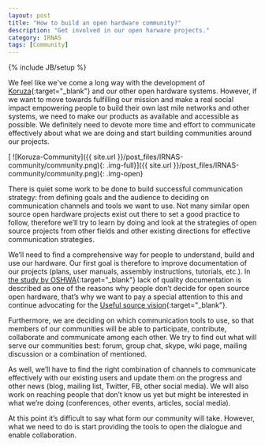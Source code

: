 ```yaml
---
layout: post
title: "How to build an open hardware community?"
description: "Get involved in our open harware projects."
category: IRNAS
tags: [Community]
---
```

{% include JB/setup %}

We feel like we've come a long way with the development of [Koruza](http://koruza.net/){:target="_blank"} and our other open hardware systems. However, if we want to move towards fulfilling our mission and make a real social impact empowering people to build their own last mile networks and other systems, we need to make our products as available and accessible as possible. We definitely need to devote more time and effort to communicate effectively about what we are doing and start building communities around our projects.

[ ![Koruza-Community]({{ site.url }}/post_files/IRNAS-community/community.png){: .img-full}]({{ site.url }}/post_files/IRNAS-community/community.png){: .img-open}

There is quiet some work to be done to build successful communication strategy: from defining goals and the audience to deciding on communication channels and tools we want to use. Not many similar open source open hardware projects exist out there to set a good practice to follow, therefore we’ll try to learn by doing and look at the strategies of open source projects from other fields and other existing directions for effective communication strategies. 

We’ll need to find a comprehensive way for people to understand, build and use our hardware. Our first goal is therefore to improve documentation of our projects (plans, user manuals, assembly instructions, tutorials, etc.). In [the study by OSHWA](http://www.oshwa.org/oshw-community-survey-2013/){:target="_blank"} lack of quality documentation is described as one of the reasons why people don’t decide for open source open hardware, that’s why we want to pay a special attention to this and continue advocating for the [Useful source vision](http://irnas.eu/other%20projects/2015/03/08/useful-source){:target="_blank"}.

Furthermore, we are deciding on which communication tools to use, so that members of our communities will be able to participate, contribute, collaborate and communicate among each other. We try to find out what will serve our communities best: forum, group chat, skype, wiki page, mailing discussion or a combination of mentioned. 

As well, we’ll have to find the right combination of channels to communicate effectively with our existing users and update them on the progress and other news (blog, mailing list, Twitter, FB, other social media). We will also work on reaching people that don’t know us yet but might be interested in what we’re doing (conferences, other events, articles, social media).

At this point it’s difficult to say what form our community will take. However, what we need to do is start providing the tools to open the dialogue and enable collaboration. 


